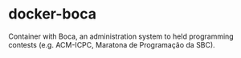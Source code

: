 # docker-boca
Container with Boca, an administration system to held programming contests (e.g. ACM-ICPC, Maratona de Programação da SBC).

